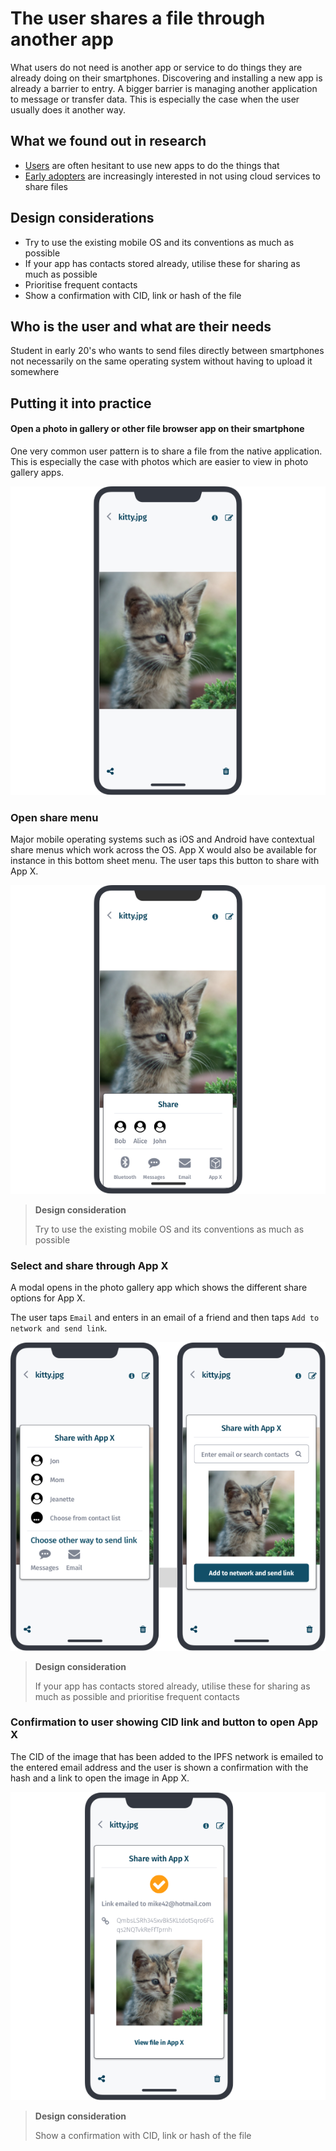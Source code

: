 # The user shares a file through another app

What users do not need is another app or service to do things they are already doing on their smartphones. Discovering and installing a new app is already a barrier to entry. A bigger barrier is managing another application to message or transfer data. This is especially the case when the user usually does it another way.

## What we found out in research

* [Users](user-research/interviews/potential-users) are often hesitant to use new apps to do the things that
* [Early adopters](user-research/interviews/early-adopters) are increasingly interested in not using cloud services to share files

## Design considerations

* Try to use the existing mobile OS and its conventions as much as possible
* If your app has contacts stored already, utilise these for sharing as much as possible
* Prioritise frequent contacts
* Show a confirmation with CID, link or hash of the file

## Who is the user and what are their needs

Student in early 20's who wants to send files directly between smartphones not necessarily on the same operating system without having to upload it somewhere

## Putting it into practice

#### Open a photo in gallery or other file browser app on their smartphone

One very common user pattern is to share a file from the native application. This is especially the case with photos which are easier to view in photo gallery apps.

![](https://raw.githubusercontent.com/ipfs/mobile-design-guidelines/master/.gitbook/assets/ShareFile-1.png)

### Open share menu

Major mobile operating systems such as iOS and Android have contextual share menus which work across the OS. App X would also be available for instance in this bottom sheet menu. The user taps this button to share with App X.

![](https://raw.githubusercontent.com/ipfs/mobile-design-guidelines/master/.gitbook/assets/ShareFile-2.png)

> **Design consideration**
>
> Try to use the existing mobile OS and its conventions as much as possible

### Select and share through App X

A modal opens in the photo gallery app which shows the different share options for App X.

The user taps `Email` and enters in an email of a friend and then taps `Add to network and send link`.

![](https://raw.githubusercontent.com/ipfs/mobile-design-guidelines/master/.gitbook/assets/ShareFile-3.png)

> **Design consideration**
>
> If your app has contacts stored already, utilise these for sharing as much as possible and prioritise frequent contacts

### Confirmation to user showing CID link and button to open App X

The CID of the image that has been added to the IPFS network is emailed to the entered email address and the user is shown a confirmation with the hash and a link to open the image in App X.

![](https://raw.githubusercontent.com/ipfs/mobile-design-guidelines/master/.gitbook/assets/ShareFile-4.png)

> **Design consideration**
>
> Show a confirmation with CID, link or hash of the file

